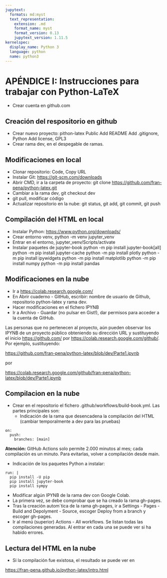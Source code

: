 ```yaml
---
jupytext:
  formats: md:myst
  text_representation:
    extension: .md
    format_name: myst
    format_version: 0.13
    jupytext_version: 1.11.5
kernelspec:
  display_name: Python 3
  language: python
  name: python3
---
```


# APÉNDICE I: Instrucciones para trabajar con Python-LaTeX
- Crear cuenta en github.com

## Creación del respositorio en github
- Crear nuevo proyecto: pithon-latex
   Public
   Add README
   Add .gitignore, Python
   Add license, GPL3
- Crear rama dev, en el despegable de ramas.

## Modificaciones en local   
- Clonar repositorio: Code, Copy URL
- Instalar Git: https://git-scm.com/downloads
- Abrir CMD, ir a la carpeta de proyecto: git clone https://github.com/fran-pena/python-latex.git
- Cambiar a la rama dev, git checkout dev
- git pull, modificar código
- Actualizar repositorio en la nube: git status, git add, git commit, git push

## Compilación del HTML en local
- Instalar Python: https://www.python.org/downloads/
- Crear entorno venv, python -m venv jupyter_venv
- Entrar en el entorno, jupyter_venv/Scripts/activate
- Instalar paquetes de jupyter-book
   python -m pip install jupyter-book[all]
   python -m pip install jupyter-cache
   python -m pip install plotly
   python -m pip install ipywidgets
   python -m pip install matplotlib
   python -m pip install numpy
   python -m pip install pandas

## Modificaciones en la nube
- Ir a https://colab.research.google.com/
- En Abrir cuaderno - GitHub, escribir: nombre de usuario de Github, repositorio python-latex y rama dev.
- Hacer modificaciones en el fichero IPYNB
- Ir a Archivo - Guardar (no pulsar en Gist!), dar permisos para acceder a la cuenta de GitHub.

Las personas que no pertenecen al proyecto, aún pueden observar los IPYNB de un proyecto público obteniendo su dirección URL y sustituyendo el inicio https://github.com/ por https://colab.research.google.com/github/. Por ejemplo, sustituyendo:

https://github.com/fran-pena/python-latex/blob/dev/Parte1.ipynb

por 

https://colab.research.google.com/github/fran-pena/python-latex/blob/dev/Parte1.ipynb

## Compilacion en la nube
- Crear en el repositorio el fichero .github/workflows/build-book.yml. Las partes principales son:
  - Indicación de la rama que desencadena la compilación del HTML (cambiar temporalmente a dev para las pruebas)
```
on:
  push:
    branches: [main]
```
**Atención:** GitHub Actions solo permite 2.000 minutos al mes; cada compilación es un minuto. Para evitarlas, volver a compilación desde main.

  - Indicación de los paquetes Python a instalar:
```
run: |
  pip install -U pip
  pip install jupyter-book
  pip install sympy
```          

- Modificar algún IPYNB de la rama dev con Google Colab.
- La primera vez, se debe comprobar que se ha creado la rama gh-pages.
- Tras la creación autom´tica de la rama gh-pages, ir a Settings - Pages - Build and Depolyment - Source, escoger Deploy from a branch y escoger gh-pages.
- Ir al menú (superior) Actions - All workflows. Se listan todas las compilaciones generadas. Al entrar en cada una se puede ver si ha habido errores.

## Lectura del HTML en la nube
- Si la compilación fue existosa, el resultado se puede ver en

https://fran-pena.github.io/python-latex/intro.html
